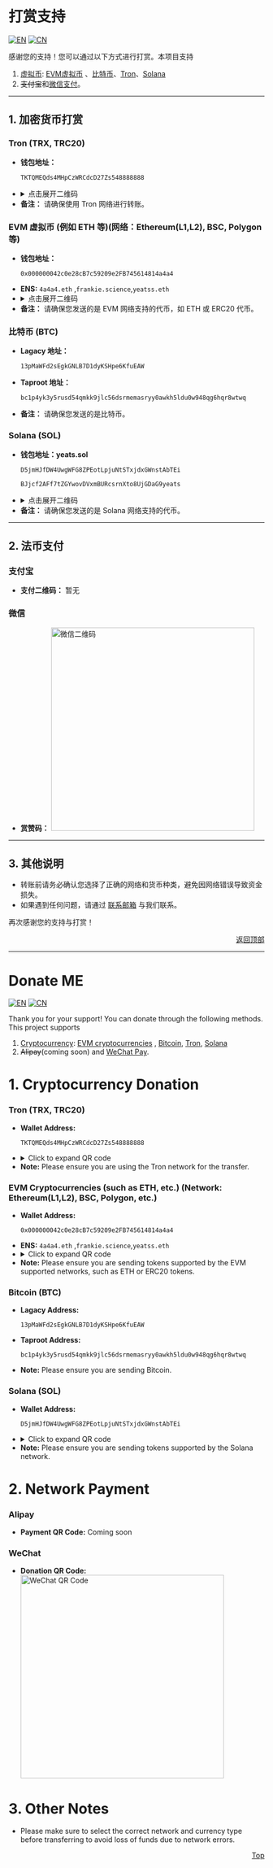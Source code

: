 # 打赏支持
<div align="left">

[![EN](https://img.shields.io/badge/EN-English-blue)](#donate-me)
[![CN](https://img.shields.io/badge/CN-中文-red)](#打赏支持)

</div>
感谢您的支持！您可以通过以下方式进行打赏。本项目支持

1. [虚拟币](#1-加密货币打赏):   [EVM虚拟币](#evm-虚拟币-例如-eth-等网络ethereuml1l2-bsc-polygon-等) 、[比特币](#比特币-btc)、[Tron](#tron-trx-trc20)、[Solana](#solana-sol)
2. ~~支付宝~~和[微信支付](#微信)。

---

## 1. 加密货币打赏

### Tron (TRX, TRC20)

- **钱包地址：**
  ```
  TKTQMEQds4MHpCzWRCdcD27Zs548888888
  ```
- <details> <summary>点击展开二维码</summary>
  <img src="TRON/TRON.jpg" alt="Tron QR Code" />
  </details>
- **备注：** 请确保使用 Tron 网络进行转账。

### EVM 虚拟币 (例如 ETH 等)(网络：Ethereum(L1,L2), BSC, Polygon 等)

- **钱包地址：**
  ```
  0x000000042c0e28cB7c59209e2FB745614814a4a4
  ```
- **ENS:**  `4a4a4.eth` ,`frankie.science`,`yeatss.eth`
- <details> <summary>点击展开二维码</summary>
  <img src="EVM/EVM.jpg" alt="EVM QR Code" />
  </details>
- **备注：** 请确保您发送的是 EVM 网络支持的代币，如 ETH 或 ERC20 代币。

### 比特币 (BTC)

- **Lagacy 地址：**
  ```
  13pMaWFd2sEgkGNLB7D1dyKSHpe6KfuEAW
  ```
- **Taproot 地址：**
  ```
  bc1p4yk3y5rusd54qmkk9jlc56dsrmemasryy0awkh5ldu0w948qg6hqr8wtwq
  ```
- **备注：** 请确保您发送的是比特币。

### Solana (SOL)

- **钱包地址：yeats.sol**
  ```
  D5jmHJfDW4UwgWFG8ZPEotLpjuNtSTxjdxGWnstAbTEi
  ```
  ```
  BJjcf2AFf7tZGYwovDVxmBURcsrnXto8UjGDaG9yeats
  ```
- <details> <summary>点击展开二维码</summary>
  <img src="SOL/SOL.jpeg" alt="Solana QR Code" />
  </details>
- **备注：** 请确保您发送的是 Solana 网络支持的代币。

---

## 2. 法币支付

### 支付宝

- **支付二维码：**
  暂无

### 微信

- **赏赞码：**
  <!-- ![微信二维码](CN/WeChat.JPG) -->
  <!-- <img src="CN/WeChat.JPG" alt="微信二维码" /> -->
  <img src="CN/WeChat.JPG" alt="微信二维码" width="400" />

---

## 3. 其他说明

- 转账前请务必确认您选择了正确的网络和货币种类，避免因网络错误导致资金损失。
- 如果遇到任何问题，请通过 [联系邮箱](mailto:frankie.fc.wang@outlook.com) 与我们联系。

再次感谢您的支持与打赏！

<div align="right">
  <a href="#打赏支持">返回顶部</a>
</div>

---

# Donate ME
<div align="left">

[![EN](https://img.shields.io/badge/EN-English-blue)](#donate-me)
[![CN](https://img.shields.io/badge/CN-中文-red)](README.md#打赏支持)
</div>

Thank you for your support! You can donate through the following methods. This project supports
1. [Cryptocurrency](#1-cryptocurrency-donation):   [EVM cryptocurrencies](#evm-cryptocurrencies-such-as-eth-and-other-networksethereuml1l2-bsc-polygon-etc) , [Bitcoin](#bitcoin-btc), [Tron](#tron-trx-trc20), [Solana](#solana-sol)
2. ~~Alipay~~(coming soon) and [WeChat Pay](#weixin).

# 1. Cryptocurrency Donation
### Tron (TRX, TRC20)
- **Wallet Address:**
  ```
  TKTQMEQds4MHpCzWRCdcD27Zs548888888
  ```
- <details> <summary>Click to expand QR code</summary>
  <img src="TRON/TRON.jpg" alt="Tron QR Code" />
  </details>
- **Note:** Please ensure you are using the Tron network for the transfer.
### EVM Cryptocurrencies (such as ETH, etc.) (Network: Ethereum(L1,L2), BSC, Polygon, etc.)
- **Wallet Address:**
  ```
  0x000000042c0e28cB7c59209e2FB745614814a4a4
  ```
- **ENS:**  `4a4a4.eth` ,`frankie.science`,`yeatss.eth`
- <details> <summary>Click to expand QR code</summary>
  <img src="EVM/EVM.jpg" alt="EVM QR Code" />
  </details>
- **Note:** Please ensure you are sending tokens supported by the EVM supported networks, such as ETH or ERC20 tokens.
### Bitcoin (BTC)
- **Lagacy Address:**
  ```
  13pMaWFd2sEgkGNLB7D1dyKSHpe6KfuEAW
  ```
- **Taproot Address:**
  ```
  bc1p4yk3y5rusd54qmkk9jlc56dsrmemasryy0awkh5ldu0w948qg6hqr8wtwq
  ```
- **Note:** Please ensure you are sending Bitcoin.
### Solana (SOL)
- **Wallet Address:**
  ```
  D5jmHJfDW4UwgWFG8ZPEotLpjuNtSTxjdxGWnstAbTEi
  ```
- <details> <summary>Click to expand QR code</summary>
  <img src="SOL/SOL.jpeg" alt="Solana QR Code" />
  </details>
- **Note:** Please ensure you are sending tokens supported by the Solana network.

# 2. Network Payment
### Alipay
- **Payment QR Code:**
  Coming soon
### WeChat
- **Donation QR Code:**
  <!-- ![WeChat QR Code](CN/WeChat.JPG) -->
  <!-- <img src="CN/WeChat.JPG" alt="WeChat QR Code" /> -->
  <img src="CN/WeChat.JPG" alt="WeChat QR Code" width="400" />


# 3. Other Notes
- Please make sure to select the correct network and currency type before transferring to avoid loss of funds due to network errors.

<div align="right">
  <a href="#打赏支持">Top</a>
</
